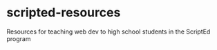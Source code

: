 # scripted-resources
Resources for teaching web dev to high school students in the ScriptEd program
